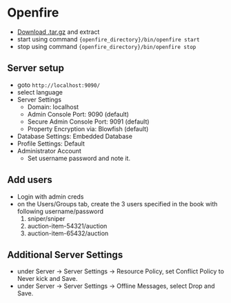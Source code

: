 # Openfire
- [Download .tar.gz](https://github.com/igniterealtime/Openfire/releases/tag/v4.0.3) and extract
- start using command `{openfire_directory}/bin/openfire start`
- stop using command `{openfire_directory}/bin/openfire stop`

## Server setup
- goto `http://localhost:9090/`
- select language
- Server Settings
  - Domain: localhost
  - Admin Console Port: 9090 (default)
  - Secure Admin Console Port: 9091 (default)
  - Property Encryption via: Blowfish (default)
- Database Settings: Embedded Database
- Profile Settings: Default
- Administrator Account
  - Set username password and note it.

## Add users 
- Login with admin creds
- on the Users/Groups tab, create the 3 users specified in the book with following username/password
  1. sniper/sniper
  2. auction-item-54321/auction
  3. auction-item-65432/auction

## Additional Server Settings
- under Server -> Server Settings -> Resource Policy, set Conflict Policy to Never kick and Save.
- under Server -> Server Settings -> Offline Messages, select Drop and Save.